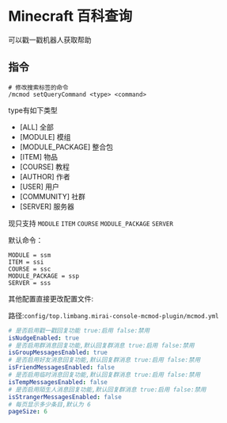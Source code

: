 # Minecraft 百科查询

可以戳一戳机器人获取帮助

## 指令

```shell
# 修改搜索标签的命令
/mcmod setQueryCommand <type> <command>
```

type有如下类型

- [ALL] 全部
- [MODULE] 模组
- [MODULE_PACKAGE] 整合包
- [ITEM] 物品
- [COURSE] 教程
- [AUTHOR] 作者
- [USER] 用户
- [COMMUNITY] 社群
- [SERVER] 服务器

现只支持 `MODULE` `ITEM` `COURSE` `MODULE_PACKAGE` `SERVER`

默认命令：

```shell
MODULE = ssm
ITEM = ssi
COURSE = ssc
MODULE_PACKAGE = ssp
SERVER = sss
```

其他配置直接更改配置文件:

路径:`config/top.limbang.mirai-console-mcmod-plugin/mcmod.yml`

```yaml
# 是否启用戳一戳回复功能 true:启用 false:禁用
isNudgeEnabled: true
# 是否启用群消息回复功能,默认回复群消息 true:启用 false:禁用
isGroupMessagesEnabled: true
# 是否启用好友消息回复功能,默认回复群消息 true:启用 false:禁用
isFriendMessagesEnabled: false
# 是否启用临时消息回复功能,默认回复群消息 true:启用 false:禁用
isTempMessagesEnabled: false
# 是否启用陌生人消息回复功能,默认回复群消息 true:启用 false:禁用
isStrangerMessagesEnabled: false
# 每页显示多少条目,默认为 6
pageSize: 6
```